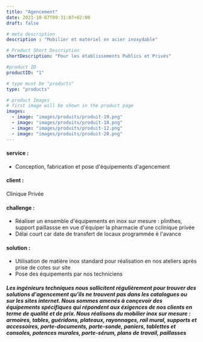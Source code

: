 ```yaml
---
title: "Agencement"
date: 2021-10-07T09:31:07+02:00
draft: false

# meta description
description : "Mobilier et matériel en acier inoxydable"

# Product Short Description
shortDescription: "Pour les établissements Publics et Privés"

#product ID
productID: "1"

# type must be "products"
type: "products"

# product Images
# first image will be shown in the product page
images:
  - image: "images/produits/produit-19.png"
  - image: "images/produits/produit-18.png"
  - image: "images/produits/produit-12.png"
  - image: "images/produits/produit-20.png"
---
```


#### service :
* Conception, fabrication et pose d'équipements d'agencement  

#### client :
Clinique Privée 

#### challenge :
* Réaliser un ensemble d'équipements en inox sur mesure : plinthes, support paillassse en vue d'équiper la pharmacie d'une cclinique privée 
* Délai court car date de transfert de locaux programmée è l'avance

#### solution :
* Utilisation de matière inox standard pour réalisation en nos ateliers après prise de cotes sur site
* Pose des équipements par nos techniciens

##### Les ingénieurs techniques nous sollicitent régulièrement pour trouver des solutions d'agencement qu'ils ne trouvent pas dans les catalogues ou sur les sites internet. Nous sommes amenés à conçevoir des équipements spécifiques qui répondent aux éxigences de nos clients en terme de qualité et de prix. Nous réalisons du mobilier inox sur mesure : armoires, tables, guéridons, plateaux, rayonnages, rail mural, supports et accessoires, porte-documents, porte-sonde, paniers, tablettes et consoles, potences murales, porte-sérum, plans de travail, paillasses
